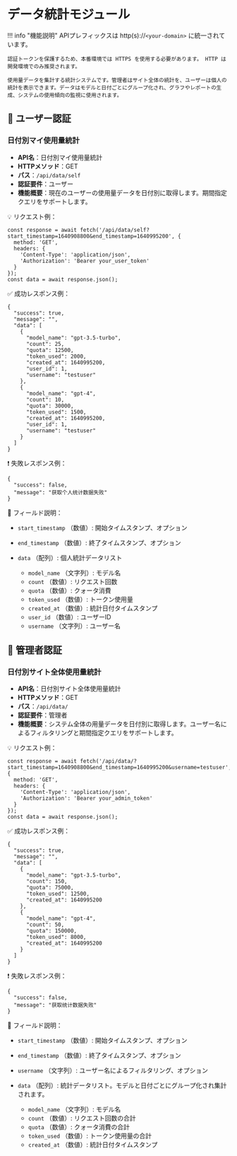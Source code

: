 # データ統計モジュール

!!! info "機能説明"
    APIプレフィックスは http(s)://`<your-domain>` に統一されています。

    認証トークンを保護するため、本番環境では HTTPS を使用する必要があります。 HTTP は開発環境でのみ推奨されます。

    使用量データを集計する統計システムです。管理者はサイト全体の統計を、ユーザーは個人の統計を表示できます。データはモデルと日付ごとにグループ化され、グラフやレポートの生成、システムの使用傾向の監視に使用されます。

## 🔐 ユーザー認証

### 日付別マイ使用量統計

- **API名**：日付別マイ使用量統計
- **HTTPメソッド**：GET
- **パス**：`/api/data/self`
- **認証要件**：ユーザー
- **機能概要**：現在のユーザーの使用量データを日付別に取得します。期間指定クエリをサポートします。

💡 リクエスト例：

```
const response = await fetch('/api/data/self?start_timestamp=1640908800&end_timestamp=1640995200', {  
  method: 'GET',  
  headers: {  
    'Content-Type': 'application/json',  
    'Authorization': 'Bearer your_user_token'  
  }  
});  
const data = await response.json();
```

✅ 成功レスポンス例：

```
{  
  "success": true,  
  "message": "",  
  "data": [  
    {  
      "model_name": "gpt-3.5-turbo",  
      "count": 25,  
      "quota": 12500,  
      "token_used": 2000,  
      "created_at": 1640995200,  
      "user_id": 1,  
      "username": "testuser"  
    },  
    {  
      "model_name": "gpt-4",  
      "count": 10,  
      "quota": 30000,  
      "token_used": 1500,  
      "created_at": 1640995200,  
      "user_id": 1,  
      "username": "testuser"  
    }  
  ]  
}
```

❗ 失敗レスポンス例：

```
{  
  "success": false,  
  "message": "获取个人统计数据失败"  
}
```

🧾 フィールド説明：

- `start_timestamp` （数値）: 開始タイムスタンプ、オプション
- `end_timestamp` （数値）: 終了タイムスタンプ、オプション
- `data` （配列）: 個人統計データリスト 

    - `model_name` （文字列）: モデル名
    - `count` （数値）: リクエスト回数
    - `quota` （数値）: クォータ消費
    - `token_used` （数値）: トークン使用量
    - `created_at` （数値）: 統計日付タイムスタンプ
    - `user_id` （数値）: ユーザーID
    - `username` （文字列）: ユーザー名

## 🔐 管理者認証

### 日付別サイト全体使用量統計

- **API名**：日付別サイト全体使用量統計
- **HTTPメソッド**：GET
- **パス**：`/api/data/`
- **認証要件**：管理者
- **機能概要**：システム全体の用量データを日付別に取得します。ユーザー名によるフィルタリングと期間指定クエリをサポートします。

💡 リクエスト例：

```
const response = await fetch('/api/data/?start_timestamp=1640908800&end_timestamp=1640995200&username=testuser', {  
  method: 'GET',  
  headers: {  
    'Content-Type': 'application/json',  
    'Authorization': 'Bearer your_admin_token'  
  }  
});  
const data = await response.json();
```

✅ 成功レスポンス例：

```
{  
  "success": true,  
  "message": "",  
  "data": [  
    {  
      "model_name": "gpt-3.5-turbo",  
      "count": 150,  
      "quota": 75000,  
      "token_used": 12500,  
      "created_at": 1640995200  
    },  
    {  
      "model_name": "gpt-4",  
      "count": 50,  
      "quota": 150000,  
      "token_used": 8000,  
      "created_at": 1640995200  
    }  
  ]  
}
```

❗ 失敗レスポンス例：

```
{  
  "success": false,  
  "message": "获取统计数据失败"  
}
```

🧾 フィールド説明：

- `start_timestamp` （数値）: 開始タイムスタンプ、オプション
- `end_timestamp` （数値）: 終了タイムスタンプ、オプション
- `username` （文字列）: ユーザー名によるフィルタリング、オプション 
- `data` （配列）: 統計データリスト。モデルと日付ごとにグループ化され集計されます。 

    - `model_name` （文字列）: モデル名
    - `count` （数値）: リクエスト回数の合計
    - `quota` （数値）: クォータ消費の合計
    - `token_used` （数値）: トークン使用量の合計
    - `created_at` （数値）: 統計日付タイムスタンプ